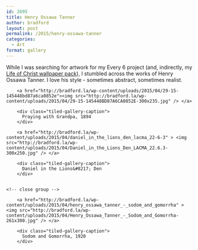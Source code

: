 ```yaml
---
id: 2695
title: Henry Ossawa Tanner
author: bradford
layout: post
permalink: /2015/henry-ossawa-tanner
categories:
  - Art
format: gallery
---
```

While I was searching for artwork for my Every 6 project (and, indirectly, my [Life of Christ wallpaper pack][1]), I stumbled across the works of Henry Ossawa Tanner. I love his style - sometimes abstract, sometimes realist.<!--more-->

        <a href="http://bradford.la/wp-content/uploads/2015/04/29-15-145448bd87a6ca0852e"><img src="http://bradford.la/wp-content/uploads/2015/04/29-15-145448BD87A6CA0852E-300x235.jpg" /> </a>

        <div class="tiled-gallery-caption">
          Praying with Grandpa, 1894
        </div>

        <a href="http://bradford.la/wp-content/uploads/2015/04/daniel_in_the_lions_den_lacma_22-6-3" > <img src="http://bradford.la/wp-content/uploads/2015/04/Daniel_in_the_Lions_Den_LACMA_22.6.3-300x250.jpg" /> </a>

        <div class="tiled-gallery-caption">
          Daniel in the Lions&#8217; Den
        </div>


    <!-- close group -->

        <a href="http://bradford.la/wp-content/uploads/2015/04/henry_ossawa_tanner_-_sodom_and_gomorrha" > <img src="http://bradford.la/wp-content/uploads/2015/04/Henry_Ossawa_Tanner_-_Sodom_and_Gomorrha-261x300.jpg" /> </a>

        <div class="tiled-gallery-caption">
          Sodom and Gomorrha, 1920
        </div>

 [1]: https://bradford.la/life-of-jesus-christ
